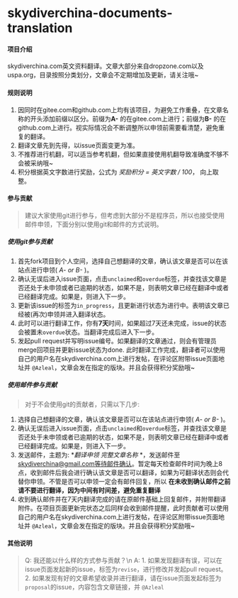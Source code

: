# skydiverchina-documents-translation

#### 项目介绍
skydiverchina.com英文资料翻译。文章大部分来自dropzone.com以及uspa.org，目录按照分类划分，文章会不定期增加及更新，请关注哦~

#### 规则说明

1. 因同时在gitee.com和github.com上均有该项目，为避免工作重叠，在文章名称的开头添加前缀以区分。前缀为**A-** 的在gitee.com上进行；前缀为**B-** 的在github.com上进行。视实际情况会不断调整所以申领前需要看清楚，避免重复的翻译。
2. 翻译文章先到先得，以issue页面变更为准。
3. 不推荐进行机翻，可以适当参考机翻，但如果直接使用机翻导致准确度不够不会被采纳哦~
4. 积分根据英文字数进行奖励，公式为 *奖励积分 = 英文字数 / 100*， 向上取整。


#### 参与贡献
> 建议大家使用git进行参与，但考虑到大部分不是程序员，所以也接受使用邮件申领，下面分别以使用git和邮件的方式说明。
##### 使用git参与贡献
1. 首先fork项目到个人空间，选择自己想翻译的文章，确认该文章是否可以在该站点进行申领( *A- or B-* )。
2. 确认无误后进入issue页面，点击```unclaimed```和```overdue```标签，并查找该文章是否还处于未申领或者已逾期的状态，如果不是，则表明文章已经在翻译中或者已经翻译完成。如果是，则进入下一步。
3. 更新该issue的标签为```in_progress```，且更新进行状态为进行中。表明该文章已经被(再次)申领并进入翻译状态。
4. 此时可以进行翻译工作，你有**7天**时间，如果超过7天还未完成，issue的状态会被置未```overdue```状态。当翻译完成后进入下一步。
5. 发起pull request并写明issue编号。如果翻译的文章通过，则会有管理员merge回项目并更新issue状态为done. 此时翻译工作完成，翻译者可以使用自己的用户名在skydiverchina.com上进行发帖，在评论区附带issue页面地址并 ```@Azleal```，文章会发在指定的版块。并且会获得积分奖励哦~
##### 使用邮件参与贡献
>对于不会使用git的贡献者，只需以下几步:
1. 选择自己想翻译的文章，确认该文章是否可以在该站点进行申领( *A- or B-* )。
2. 确认无误后进入issue页面，点击```unclaimed```和```overdue```标签，并查找该文章是否还处于未申领或者已逾期的状态，如果不是，则表明文章已经在翻译中或者已经翻译完成。如果是，则进入下一步。
3. 发送邮件，主题为: **翻译申领  完整文章名称* *，发送邮件至 skydiverchina@gmail.com等待邮件确认。暂定每天检查邮件时间为晚上8点，收到邮件后我会进行确认该文章是否可以翻译，如果为可翻译状态则会代替你申领。不管是否可以申领一定会有邮件回复，所以 **在未收到确认邮件之前请不要进行翻译，因为中间有时间差，避免重复翻译**
4. 收到确认邮件并在7天内翻译完成的请在原邮件基础上回复邮件，并附带翻译附件。在项目页面更新完状态之后同样会收到邮件提醒，此时贡献者可以使用自己的用户名在skydiverchina.com上进行发帖，在评论区附带issue页面地址并 ```@Azleal```，文章会发在指定的版块。并且会获得积分奖励哦~

#### 其他说明
> Q: 我还能以什么样的方式参与贡献？\n
> A:  1. 如果发现翻译有误，可以在issue页面发起新的issue，标签为```revise```，进行修改并发起pull request。\
>       2. 如果发现有好的文章希望收录并进行翻译，请在issue页面发起标签为```proposal```的issue，内容包含文章链接，并 ```@Azleal```













